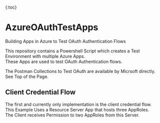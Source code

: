 {:toc}

# AzureOAuthTestApps
Building Apps in Azure to Test OAuth Authentication Flows

This repository contains a Powershell Script which creates a Test Environment with multiple Azure Apps.  
These Apps are used to test OAuth Authentication flows. 

The Postman Collections to Test OAuth are available by Micrsoft directly.  
See Top of the Page.  


## Client Credential Flow
The first and currently only implementation is the client credential flow.  
This Example Uses a Resource Server App that hosts three AppRoles.  
The Client receives Permission to two AppRoles from this Server.  

